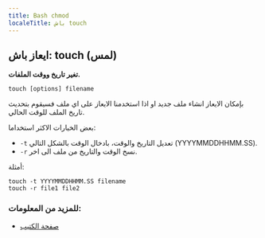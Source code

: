 ```yaml
---
title: Bash chmod
localeTitle: باش touch
---
```


## ايعاز باش: touch (لمس)

**تغير تاريخ ووقت الملفات.**

```
touch [options] filename
```

بإمكان الايعاز انشاء ملف جديد او اذا استخدمنا الايعاز على اي ملف فسيقوم بتحديث تاريخ الملف للوقت الحالي.

بعض الخيارات الاكثر استخداما:
- `-t` تعديل التاريخ والوقت، بادخال الوقت بالشكل التالي (YYYYMMDDHHMM.SS).
- `-r` نسخ الوقت والتاريخ من ملف الى اخر.

أمثلة:

```
touch -t YYYYMMDDHHMM.SS filename
touch -r file1 file2
```

### للمزيد من المعلومات:
* [صفحة الكتيب](http://man7.org/linux/man-pages/man1/touch.1.html)
